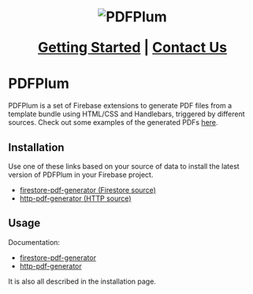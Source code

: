 <h1 align="center">
  <img src="https://www.pdfplum.com/logo192.png" alt="PDFPlum">

<a href="https://www.pdfplum.com/#getting-started">Getting Started</a> |
<a href="https://www.pdfplum.com/#contact-us">Contact Us</a>

</h1>

# PDFPlum

PDFPlum is a set of Firebase extensions to generate PDF files from a template bundle using HTML/CSS and Handlebars, triggered by different sources.
Check out some examples of the generated PDFs [here](https://github.com/pdfplum/pdfplum/tree/main/template-samples).

## Installation

Use one of these links based on your source of data to install the latest version of PDFPlum in your Firebase project.

- [firestore-pdf-generator (Firestore source)](https://console.firebase.google.com/project/_/extensions/install?ref=pdfplum/firestore-pdf-generator)
- [http-pdf-generator (HTTP source)](https://console.firebase.google.com/project/_/extensions/install?ref=pdfplum/http-pdf-generator)

## Usage

Documentation:

- [firestore-pdf-generator](https://github.com/pdfplum/pdfplum/tree/main/firestore-pdf-generator/PREINSTALL.md)
- [http-pdf-generator](https://github.com/pdfplum/pdfplum/tree/main/http-pdf-generator/PREINSTALL.md)

It is also all described in the installation page.
